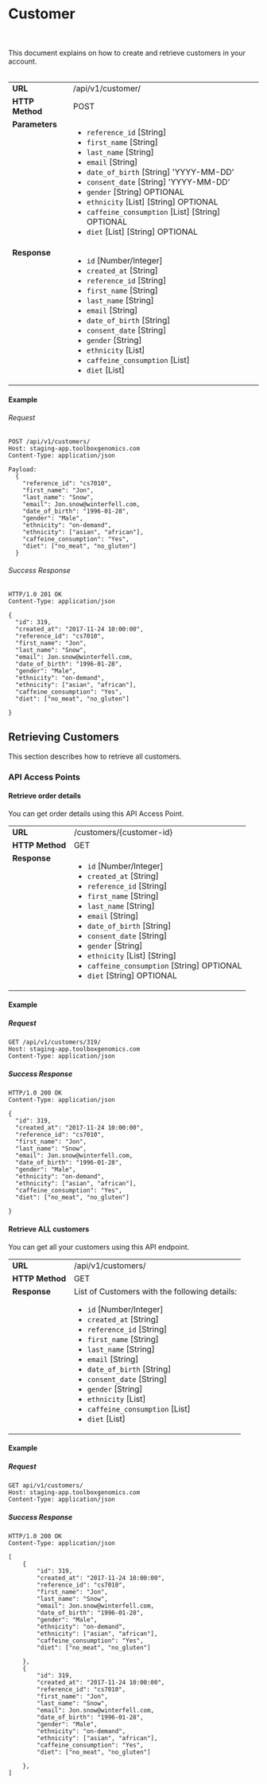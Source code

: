
# Customer
<br><br>
This document explains on how to create and retrieve customers in your account.
<br><br>


<table>
  <tr>
    <td><strong>URL</strong></td>
    <td> /api/v1/customer/ </td>
  </tr>
  <tr>
    <td><strong>HTTP Method</strong></td>
    <td> POST </td>
  </tr>
  <tr>
    <td valign="top"><strong>Parameters</strong></td>
    <td>
      <ul>
        <li><code>reference_id</code> [String]</li>
        <li><code>first_name</code> [String]</li>
        <li><code>last_name</code> [String]</li>
        <li><code>email</code> [String]</li>
        <li><code>date_of_birth</code> [String] 'YYYY-MM-DD' </li>
        <li><code>consent_date</code> [String] 'YYYY-MM-DD' </li>
        <li><code>gender</code> [String] OPTIONAL</li>
        <li><code>ethnicity</code> [List] [String] OPTIONAL</li>
        <li><code>caffeine_consumption</code> [List] [String] OPTIONAL</li>
        <li><code>diet</code> [List] [String] OPTIONAL</li>
      </ul>
    </td>
  </tr>
  <tr>
    <td valign="top"><strong>Response</strong></td>
    <td>
      <ul>
        <li><code>id</code> [Number/Integer]</li>
        <li><code>created_at</code> [String]</li>
        <li><code>reference_id</code> [String]</li>
        <li><code>first_name</code> [String]</li>
        <li><code>last_name</code> [String]</li>
        <li><code>email</code> [String]</li>
        <li><code>date_of_birth</code> [String] </li>
        <li><code>consent_date</code> [String] </li>
        <li><code>gender</code> [String] </li>
        <li><code>ethnicity</code> [List] </li>
        <li><code>caffeine_consumption</code> [List]</li>
        <li><code>diet</code> [List]</li>
      </ul>
    </td>
  </tr>
</table>


#### Example

###### Request

```
POST /api/v1/customers/
Host: staging-app.toolboxgenomics.com
Content-Type: application/json

Payload:
  {
    "reference_id": "cs7010",
    "first_name": "Jon",
    "last_name": "Snow",
    "email": Jon.snow@winterfell.com,
    "date_of_birth": "1996-01-28",
    "gender": "Male",
    "ethnicity": "on-demand",
    "ethnicity": ["asian", "african"],
    "caffeine_consumption": "Yes",
    "diet": ["no_meat", "no_gluten"]
  }

```

###### Success Response

```
HTTP/1.0 201 OK 
Content-Type: application/json

{
  "id": 319,
  "created_at": "2017-11-24 10:00:00",
  "reference_id": "cs7010",
  "first_name": "Jon",
  "last_name": "Snow",
  "email": Jon.snow@winterfell.com,
  "date_of_birth": "1996-01-28",
  "gender": "Male",
  "ethnicity": "on-demand",
  "ethnicity": ["asian", "african"],
  "caffeine_consumption": "Yes",
  "diet": ["no_meat", "no_gluten"]

}

```

## Retrieving Customers

This section describes how to retrieve all customers.

### API Access Points
#### Retrieve order details
You can get order details using this API Access Point.
<table>
  <tr>
    <td><strong>URL</strong></td>
    <td> /customers/{customer-id} </td>
  </tr>
  <tr>
    <td><strong>HTTP Method</strong></td>
    <td> GET </td>
  </tr>
  <tr>
    <td valign="top"><strong>Response</strong></td>
    <td>
      <ul>
        <li><code>id</code> [Number/Integer]</li>
        <li><code>created_at</code> [String]</li>
        <li><code>reference_id</code> [String]</li>
        <li><code>first_name</code> [String]</li>
        <li><code>last_name</code> [String]</li>
        <li><code>email</code> [String]</li>
        <li><code>date_of_birth</code> [String] </li>
        <li><code>consent_date</code> [String] </li>
        <li><code>gender</code> [String] </li>
        <li><code>ethnicity</code> [List] [String] </li>
        <li><code>caffeine_consumption</code> [String] OPTIONAL</li>
        <li><code>diet</code> [String] OPTIONAL</li>
      </ul>
    </td>
  </tr>
</table>

#### Example


##### Request

```
GET /api/v1/customers/319/
Host: staging-app.toolboxgenomics.com
Content-Type: application/json

```

##### Success Response

```
HTTP/1.0 200 OK 
Content-Type: application/json

{
  "id": 319,
  "created_at": "2017-11-24 10:00:00",
  "reference_id": "cs7010",
  "first_name": "Jon",
  "last_name": "Snow",
  "email": Jon.snow@winterfell.com,
  "date_of_birth": "1996-01-28",
  "gender": "Male",
  "ethnicity": "on-demand",
  "ethnicity": ["asian", "african"],
  "caffeine_consumption": "Yes",
  "diet": ["no_meat", "no_gluten"]

}
```

#### Retrieve ALL customers
You can get all your customers using this API endpoint.
<table>
  <tr>
    <td><strong>URL</strong></td>
    <td> /api/v1/customers/ </td>
  </tr>
  <tr>
    <td><strong>HTTP Method</strong></td>
    <td> GET </td>
  </tr>
  <tr>
    <td valign="top"><strong>Response</strong></td>
    <td>
    List of Customers with the following details:
      <ul>
        <li><code>id</code> [Number/Integer]</li>
        <li><code>created_at</code> [String]</li>
        <li><code>reference_id</code> [String]</li>
        <li><code>first_name</code> [String]</li>
        <li><code>last_name</code> [String]</li>
        <li><code>email</code> [String]</li>
        <li><code>date_of_birth</code> [String] </li>
        <li><code>consent_date</code> [String] </li>
        <li><code>gender</code> [String] </li>
        <li><code>ethnicity</code> [List] </li>
        <li><code>caffeine_consumption</code> [List]</li>
        <li><code>diet</code> [List]</li>
      </ul>
    </td>
  </tr>
</table>

#### Example


##### Request

```
GET api/v1/customers/
Host: staging-app.toolboxgenomics.com
Content-Type: application/json

```

##### Success Response

```
HTTP/1.0 200 OK 
Content-Type: application/json

[
    {
        "id": 319,
        "created_at": "2017-11-24 10:00:00",
        "reference_id": "cs7010",
        "first_name": "Jon",
        "last_name": "Snow",
        "email": Jon.snow@winterfell.com,
        "date_of_birth": "1996-01-28",
        "gender": "Male",
        "ethnicity": "on-demand",
        "ethnicity": ["asian", "african"],
        "caffeine_consumption": "Yes",
        "diet": ["no_meat", "no_gluten"]

    },
    {
        "id": 319,
        "created_at": "2017-11-24 10:00:00",
        "reference_id": "cs7010",
        "first_name": "Jon",
        "last_name": "Snow",
        "email": Jon.snow@winterfell.com,
        "date_of_birth": "1996-01-28",
        "gender": "Male",
        "ethnicity": "on-demand",
        "ethnicity": ["asian", "african"],
        "caffeine_consumption": "Yes",
        "diet": ["no_meat", "no_gluten"]

    },
]
```
